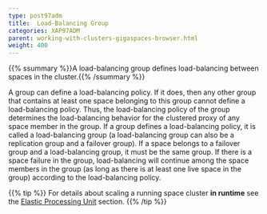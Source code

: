 ```yaml
---
type: post97adm
title:  Load-Balancing Group
categories: XAP97ADM
parent: working-with-clusters-gigaspaces-browser.html
weight: 400
---
```


{{% ssummary %}}A load-balancing group defines load-balancing between spaces in the cluster.{{% /ssummary %}}


A group can define a load-balancing policy. If it does, then any other group that contains at least one space belonging to this group cannot define a load-balancing policy. Thus, the load-balancing policy of the group determines the load-balancing behavior for the clustered proxy of any space member in the group.
If a group defines a load-balancing policy, it is called a load-balancing group (a load-balancing group can also be a replication group and a failover group).
If a space belongs to a failover group and a load-balancing group, it must be the same group. If there is a space failure in the group, load-balancing will continue among the space members in the group (as long as there is at least one live space in the group) according to the load-balancing policy.

{{% tip %}}
For details about scaling a running space cluster **in runtime** see the [Elastic Processing Unit]({{%currentjavaurl%}}/elastic-processing-unit.html) section.
{{% /tip %}}

